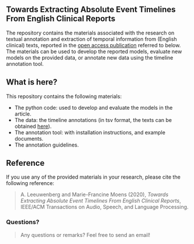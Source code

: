 ## Towards Extracting Absolute Event Timelines From English Clinical Reports
The repository contains the materials associated with the research on textual annotation and extraction of temporal information from (English clinical) texts, reported in the [open access publication](http://doi.org/10.1109/TASLP.2020.3027201) referred to below.
The materials can be used to develop the reported models, evaluate new models on the provided data, or annotate new data using the timeline annotation tool.

## What is here?
This repository contains the following materials:
- The python code: used to develop and evaluate the models in the article.
- The data: the timeline annotations (in tsv format, the texts can be obtained [here](https://portal.dbmi.hms.harvard.edu/projects/n2c2-nlp/)).
- The annotation tool: with installation instructions, and example documents.
- The annotation guidelines.

## Reference
If you use any of the provided materials in your research, please cite the following reference:
> A. Leeuwenberg and Marie-Francine Moens (2020), *Towards Extracting Absolute Event Timelines From English Clinical Reports*, IEEE/ACM Transactions on Audio, Speech, and Language Processing.

### Questions?
> Any questions or remarks? Feel free to send an email!
